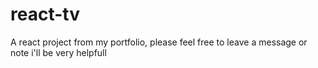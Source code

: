 # react-tv
A react project from my portfolio, please feel free to leave a message or note i'll be very helpfull
